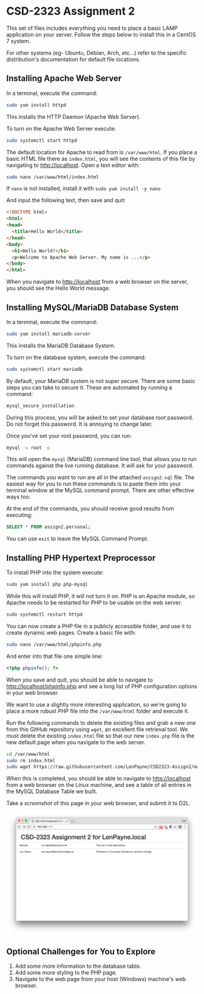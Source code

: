 # CSD-2323 Assignment 2

This set of files includes everything you need to place a basic LAMP application
on your server. Follow the steps below to install this in a CentOS 7 system.

For other systems (eg- Ubuntu, Debian, Arch, etc...) refer to the specific
distribution's documentation for default file locations.



## Installing Apache Web Server

In a terminal, execute the command:

```bash
sudo yum install httpd
```

This installs the HTTP Daemon (Apache Web Server).

To turn on the Apache Web Server execute:

```bash
sudo systemctl start httpd
```

The default location for Apache to read from is `/var/www/html`. If you place a
basic HTML file there as `index.html`, you will see the contents of this file
by navigating to [http://localhost](http://localhost). Open a text editor with:

```bash
sudo nano /var/www/html/index.html
```

If `nano` is not installed, install it with `sudo yum install -y nano`

And input the following text, then save and quit:

```html
<!DOCTYPE html>
<html>
<head>
  <title>Hello World</title>
</head>
<body>
  <h1>Hello World!</h1>
  <p>Welcome to Apache Web Server. My name is ...</p>
</body>
</html>
```

When you navigate to [http://localhost](http://localhost) from a web browser
on the server, you should see the Hello World message.



## Installing MySQL/MariaDB Database System

In a terminal, execute the command:

```bash
sudo yum install mariadb-server
```

This installs the MariaDB Database System.

To turn on the database system, execute the command:

```bash
sudo systemctl start mariadb
```

By default, your MariaDB system is not super secure. There are some basic steps
you can take to secure it. These are automated by running a command:

```bash
mysql_secure_installation
```

During this process, you will be asked to set your database *root* password. Do
not forget this password. It is annoying to change later.

Once you've set your root password, you can run:

```bash
mysql -u root -p
```

This will open the `mysql` (MariaDB) command line tool, that allows you to run
commands against the live running database. It will ask for your password.

The commands you want to run are all in the attached `assign2.sql` file. The
easiest way for you to run these commands is to paste them into your terminal
window at the MySQL command prompt. There are other effective ways too.

At the end of the commands, you should receive good results from executing:

```sql
SELECT * FROM assign2.personal;
```

You can use `exit` to leave the MySQL Command Prompt.



## Installing PHP Hypertext Preprocessor

To install PHP into the system execute:

```bash
sudo yum install php php-mysql
```

While this will install PHP, it will not turn it on. PHP is an Apache module,
so Apache needs to be restarted for PHP to be usable on the web server.

```bash
sudo systemctl restart httpd
```

You can now create a PHP file in a publicly accessible folder, and use it to
create dynamic web pages. Create a basic file with:

```bash
sudo nano /var/www/html/phpinfo.php
```

And enter into that file one simple line:

```php
<?php phpinfo(); ?>
```

When you save and quit, you should be able to navigate to
[http://localhost/phpinfo.php](http://localhost/phpinfo.php) and see a long list
of PHP configuration options in your web browser.

We want to use a slightly more interesting application, so we're going to place
a more robust PHP file into the `/var/www/html` folder and execute it.

Run the following commands to delete the existing files and grab a new one from
this GitHub repository using `wget`, an excellent file retrieval tool. We must
delete the existing `index.html` file so that our new `index.php` file is the
new default page when you navigate to the web server.

```bash
cd /var/www/html
sudo rm index.html
sudo wget https://raw.githubusercontent.com/LenPayne/CSD2323-Assign2/master/index.php
```

When this is completed, you should be able to navigate to [http://localhost](http://localhost)
from a web browser on the Linux machine, and see a table of all entries in the
MySQL Database Table we built.

Take a *screenshot* of this page in your web browser, and submit it to D2L.

![Sample Screenshot](https://github.com/LenPayne/CSD2323-Assign2/raw/master/finished-screencap.png)


## Optional Challenges for You to Explore

1. Add some more information to the database table.
2. Add some more styling to the PHP page.
3. Navigate to the web page from your host (Windows) machine's web browser.
